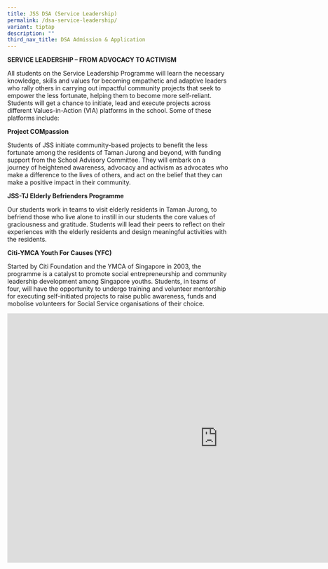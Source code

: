```yaml
---
title: JSS DSA (Service Leadership)
permalink: /dsa-service-leadership/
variant: tiptap
description: ""
third_nav_title: DSA Admission & Application
---
```

<p><strong>SERVICE LEADERSHIP – FROM ADVOCACY TO ACTIVISM</strong>
</p>
<p>All students on the Service Leadership Programme will learn the necessary
knowledge, skills and values for becoming empathetic and adaptive leaders
who rally others in carrying out impactful community projects that seek
to empower the less fortunate, helping them to become more self-reliant.
Students will get a chance to initiate, lead and execute projects across
different Values-in-Action (VIA) platforms in the school. Some of these
platforms include:</p>
<p><strong>Project COMpassion</strong>
</p>
<p>Students of JSS initiate community-based projects to benefit the less
fortunate among the residents of Taman Jurong and beyond, with funding
support from the School Advisory Committee. They will embark on a journey
of heightened awareness, advocacy and activism as advocates who make a
difference to the lives of others, and act on the belief that they can
make a positive impact in their community.</p>
<p><strong>JSS-TJ Elderly Befrienders Programme</strong>
</p>
<p>Our students work in teams to visit elderly residents in Taman Jurong,
to befriend those who live alone to instill in our students the core values&nbsp;of
graciousness and gratitude. Students will lead their peers to reflect on
their experiences with the elderly residents and design meaningful activities
with the residents.</p>
<p><strong>Citi-YMCA Youth For Causes (YFC)</strong>
</p>
<p>Started by Citi Foundation and the YMCA of Singapore in 2003, the programme
is a catalyst to promote social entrepreneurship and community leadership
development among Singapore youths. Students, in teams of four, will have
the opportunity to undergo training and volunteer mentorship for executing
self-initiated projects to raise public awareness, funds and mobolise volunteers
for Social Service organisations of their choice.</p>
<div class="iframe-wrapper">
<iframe height="569" width="960" allowfullscreen="true" frameborder="0" src="https://docs.google.com/presentation/d/e/2PACX-1vQv55I8K2FQrIeN0WGX_AtqgQFqETkh130gy6qefW9eWOxEia_pZ4uRvMs7MnNGBw/embed?start=true&amp;loop=true&amp;delayms=3000"></iframe>
</div>
<p>&nbsp;</p>